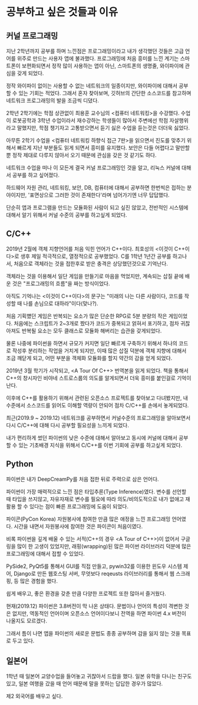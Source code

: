 # 공부하고 싶은 것들과 이유

## 커널 프로그래밍

지난 2학년까지 공부를 하며 느낀점은 프로그래밍이라고 내가 생각했던 것들은 고급 언어를 위주로 만드는 사용자 앱에 불과했다.
프로그래밍에 처음 흥미를 느낀 계기는 스마트폰이 보편화되면서 정작 많이 사용하는 앱이 아닌, 스마트폰의 생명줄, 와이파이에 관심을 갖게 되었다.

정작 와이파이 없이는 사용할 수 없는 네트워크의 일종이지만, 와이파이에 대해서 공부할 수 있는 기회는 적었다.
그래서 혼자 찾아보며, 깃허브의 간단한 소스코드를 참고하며 네트워크 프로그래밍의 발을 조금씩 디뎠다.

2학년 2학기에는 학점 상관없이 최용훈 교수님의 <컴퓨터 네트워킹>을 수강했다.
수업이 로봇공학과 3학년 수업이라서 재수강하는 학생들이 많아서 주변에선 학점 자살행위라고 말했지만,
학점 챙기자고 고통받으면서 듣기 싫은 수업을 듣는것은 더더욱 싫었다.

아무튼 2학기 수업을 <컴퓨터 네트워킹 하향식 접근 7판>을 읽으면서 진도를 맞추기 위해서 빠르게 지난 부분들도 읽게 되면서 흥미를 유지했다.
보안은 다들 어렵다고 말만할 뿐 정작 제대로 다루지 않아서 오기 때문에 관심을 갖은 것 같기도 하다.

네트워크 수업을 떠나 이 모든게 결국 커널 프로그래밍인 것을 알고, 리눅스 커널에 대해서 공부를 하고 싶어졌다.

하드웨어 자원 관리, 네트워킹, 보안, DB, 컴퓨터에 대해서 공부하면 한번씩은 접하는 분야이지만,
'표면상으로 그러한 것이 존재한다'라며 넘어가기엔 너무 답답했다.

단순히 앱과 프로그램을 만드는 모듈화된 사람이 되고 싶진 않았고,
전반적인 시스템에 대해서 알기 위해서 커널 수준의 공부를 하고싶게 되었다.<br>

## C/C++

2019년 2월에 객체 지향언어를 처음 익힌 언어가 C++이다.
최호성의 <이것이 C++이다>로 생후 제일 적극적으로, 열정적으로 공부했었다.
C를 1학년 1년간 공부를 하고나서, 처음으로 객체라는 것을 접한후로 받은 충격은 상당했던것으로 기억난다.

객체라는 것을 이용해서 일단 게임을 만들기로 마음을 먹었지만, 계속되는 삽질 끝에 배운 것은 "프로그래밍의 흐름"을 짜는 방식이었다.

아직도 기억나는 <이것이 C++이다>의 문구는 "미래의 나는 다른 사람이다, 코드를 작성할 때 나를 손님으로 대하라"이다(맞나?).

처음 기획헀던 게임은 반복되는 요소가 많은 단순한 RPG로 5분 분량의 작은 게임이었다.
처음에는 스크립트가 2~3개로 짰다가 코드가 중복되고 얽혀서 포기하고, 점차 귀찮아져도 반복될 요소는 모두 클래스로 모듈화 해버리는 습관을 갖게되었다.

물론 나중에 파이썬을 하면서 규모가 커지면 일단 빠르게 구축하기 위해서 하나의 코드로 작성후 분리하는 작업을 거치게 되지만,
이때 많은 삽질 덕분에 객체 지향에 대해서 조금 깨닫게 되고, 어떤 부분을 객체화 모듈화를 할지 약간의 감을 얻게 되었다.

2019년 3월 학기가 시작되고, <A Tour Of C++> 번역본을 읽게 되었다.
책을 통해서 C++의 창시자인 비야네 스트로스룹의 의도를 알게되면서 더욱 흥미를 붙인걸로 기억이 난다.

이후에 C++를 활용하기 위해서 관련된 오픈소스 프로젝트를 찾아보고 다녀봤지만, 내 수준에서 소스코드를 읽어도 이해할 역량이 안되어 점차 C/C++를 손에서 놓게되었다.

최근(2019.9 ~ 2019.12) 네트워크를 공부하면서 커널수준의 프로그래밍을 알아보면서 다시 C/C++에 대해 다시 공부할 필요성을 느끼게 되었다.

내가 편리하게 썼던 파이썬의 낮은 수준에 대해서 알아보고 동시에 커널에 대해서 공부할 수 있는 기초배경 지식을 위해서 C/C++를 이번 기회에 공부를 하고싶게 되었다.<br>

## Python

파이썬은 내가 DeepCreamPy를 처음 접한 뒤로 주력으로 삼은 언어다.

파이썬이 가장 매력적으로 느낀 점은 타입추론(Type Inference)였다.
변수를 선언할 때 타입을 쓰지않고, 자유자재로 변수를 필요에 따라 의도/비의도적으로 내가 없애고 재활용 할 수 있다는 점이
빠른 프로그래밍에 도움이 되었다.

파이콘(PyCon Korea) 자원봉사에 참여한 만큼 많은 애정을 느낀 프로그래밍 언어였다.
시간을 내면서 자원봉사에 참여한 것은 파이콘이 처음이였다.

비록 파이썬을 깊게 배울 수 있는 서적(C++의 경우 <A Tour of C++>)이 없어서 구글링을 많이 한 고생이 있었지만,
래핑(wrapping)된 많은 파이썬 라이브러리 덕분에 많은 프로그래밍에 대해서 접할 수 있었다.

PySide2, PyQt5를 통해서 GUI를 직접 만들고, pywin32를 이용한 윈도우 시스템 제어, Django로 만든 웹호스팅 서버,
무엇보다 reqeusts 라이브러리를 통해서 웹 스크래핑, 등 많은 경험을 했다.

쉽게 배우고, 좋은 환경을 갖춘 만큼 다양한 프로젝트 또한 많아서 즐거웠다.

현재(2019.12) 파이썬은 3.8버전이 막 나온 상태다. 문법이나 언어의 특성이 격변한 것은 없지만,
역동적인 언어이며 오픈소스 언어이다보니 전역을 하면 파이썬 4.x 버전이 나올지도 모르겠다.

그래서 틈이 나면 앱을 파이썬의 새로운 문법도 종종 공부하며 감을 잃지 않는 것을 목표로 두고 있다.<br>


## 일본어

1학년 때 일본어 교양수업을 들어놓고 귀찮아서 드랍을 했다.
일본 유학을 다니는 친구도 있고, 일본 여행을 갔을 때 언어 때문에 말을 못하는 답답한 경우가 많았다.

제2 외국어를 배우고 싶다.
